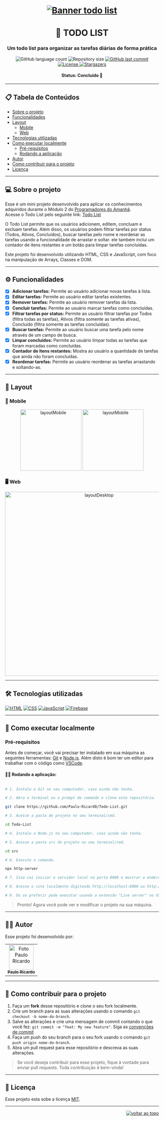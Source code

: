 <h1 align="center">
    <a href="https://todo-list-48242.web.app/"><img alt="Banner todo list" title="todo list" src="https://firebasestorage.googleapis.com/v0/b/todo-list-48242.appspot.com/o/banner%20todo%20list.png?alt=media&token=0df11140-344e-4e38-9a74-22414c0bb1fc" /></a>
</h1>

<h1 align="center">📝 TODO LIST</h1>

<h3 align="center">Um todo list para organizar as tarefas diárias de forma prática</h3>

<div align="center">
  <img alt="GitHub language count" src="https://img.shields.io/github/languages/count/Paulo-Ricard0/Todo-List?color=9580FF">

  <img alt="Repository size" src="https://img.shields.io/github/repo-size/Paulo-Ricard0/Todo-List?color=9580FF">
  
  <a href="https://github.com/Paulo-Ricard0/Todo-List/commits/main">
    <img alt="GitHub last commit" src="https://img.shields.io/github/last-commit/Paulo-Ricard0/Todo-List?color=9580FF">
  </a>
  
   <a href="./LICENSE">
     <img alt="License" src="https://img.shields.io/badge/license-MIT-9580FF">
   </a>
   
   <a href="https://github.com/Paulo-Ricard0/Todo-List/stargazers">
    <img alt="Stargazers" src="https://img.shields.io/github/stars/Paulo-Ricard0/Todo-List?style=social">
  </a>
</div>

<h4 align="center">
   Status: Concluído 🚀
</h4>

---

## 📋 Tabela de Conteúdos
- [Sobre o projeto](#-sobre-o-projeto)
- [Funcionalidades](#️-funcionalidades)
- [Layout](#-layout)
  - [Mobile](#-mobile)
  - [Web](#️-web)
- [Tecnologias utilizadas](#%EF%B8%8F-tecnologias-utilizadas)
- [Como executar localmente](#-como-executar-localmente)
  - [Pré-requisitos](#pré-requisitos)
  - [Rodando a aplicação](#-rodando-a-aplica%C3%A7%C3%A3o)
- [Autor](#-colaboradores)
- [Como contribuir para o projeto](#-como-contribuir-para-o-projeto)
- [Licença](#-licença)

---

## 💻 Sobre o projeto

Esse é um mini projeto desenvolvido para aplicar os conhecimentos adquiridos durante o Módulo 2 do [Programadores do Amanhã](https://programadoresdoamanha.org/).</br>
Acesse o Todo List pelo seguinte link: [Todo List](https://todo-list-48242.web.app/)

O Todo List permite que os usuários adicionem, editem, concluam e excluam tarefas. Além disso, os usuários podem filtrar tarefas por status (Todos, Ativos, Concluídos), buscar tarefas pelo nome e reordenar as tarefas usando a funcionalidade de arrastar e soltar. ele também inclui um contador de itens restantes e um botão para limpar tarefas concluídas.

Este projeto foi desenvolvido utilizando HTML, CSS e JavaScript, com foco na manipulação de Arrays, Classes e DOM.

---

## ⚙️ Funcionalidades

- [x] **Adicionar tarefas:** Permite ao usuário adicionar novas tarefas à lista.
- [x] **Editar tarefas:** Permite ao usuário editar tarefas existentes.
- [x] **Remover tarefas:** Permite ao usuário remover tarefas da lista.
- [x] **Concluir tarefas:** Permite ao usuário marcar tarefas como concluídas.
- [x] **Filtrar tarefas por status:** Permite ao usuário filtrar tarefas por Todos (filtra todas as tarefas), Ativos (filtra somente as tarefas ativas), Concluído (filtra somente as tarefas concluídas).
- [x] **Buscar tarefas:** Permite ao usuário buscar uma tarefa pelo nome através de um campo de busca.
- [x] **Limpar concluídos:** Permite ao usuário limpar todas as tarefas que foram marcadas como concluídas.
- [x] **Contador de itens restantes:** Mostra ao usuário a quantidade de tarefas que ainda não foram concluídas.
- [x] **Reordenar tarefas:** Permite ao usuário reordenar as tarefas arrastando e soltando-as.

---

## 🎨 Layout

### 📱 Mobile

<p align="center">
  <img alt="layoutMobile" title="#layoutMobile" src="https://firebasestorage.googleapis.com/v0/b/todo-list-48242.appspot.com/o/mobile.png?alt=media&token=00bf0ed7-3593-4d13-b266-f5b4dfb69544" width="200px">

  <img alt="layoutMobile" title="#layoutMobile" src="https://firebasestorage.googleapis.com/v0/b/todo-list-48242.appspot.com/o/mobile%20(2).png?alt=media&token=733df556-8df7-4a7f-9422-c6c92689b6ad" width="200px">
</p>

### 🖥️ Web

<p align="center" style="display: flex; align-items: flex-start; justify-content: center;">
  <img alt="layoutDesktop" title="#layoutDesktop" src="https://firebasestorage.googleapis.com/v0/b/todo-list-48242.appspot.com/o/layout%20desktop.jpg?alt=media&token=fbad05d9-d2f8-42b7-a2c8-dea05e8f0447" width="600px">
</p>

---

## 🛠️ Tecnologias utilizadas

<a href="https://developer.mozilla.org/pt-BR/docs/Web/HTML"><img alt="HTML" src="https://img.shields.io/badge/HTML5-9580FF?style=for-the-badge&logo=html5&logoColor=white"></a>
<a href="https://developer.mozilla.org/pt-BR/docs/Web/CSS"><img alt="CSS" src="https://img.shields.io/badge/CSS3-9580FF?style=for-the-badge&logo=css3&logoColor=white"></a>
<a href="https://developer.mozilla.org/pt-BR/docs/Web/JavaScript"><img alt="JavaScript" src="https://img.shields.io/badge/JavaScript-9580FF?style=for-the-badge&logo=javascript&logoColor=white"></a>
<a href="https://firebase.google.com/?hl=pt"><img alt="Firebase" src="https://img.shields.io/badge/Firebase-9580FF?style=for-the-badge&logo=firebase&logoColor=white"></a>

---

## 🚀 Como executar localmente

### Pré-requisitos

Antes de começar, você vai precisar ter instalado em sua máquina as seguintes ferramentas:
[Git](https://git-scm.com) e [Node.js](https://nodejs.org/en/). 
 Além disto é bom ter um editor para trabalhar com o código como [VSCode](https://code.visualstudio.com/).

#### 👨‍💻 Rodando a aplicação: 

```bash

# 1. Instale o Git no seu computador, caso ainda não tenha.

# 2. Abra o terminal ou o prompt de comando e clone este repositório.

git clone https://github.com/Paulo-Ricard0/Todo-List.git

# 3. Acesse a pasta do projeto no seu terminal/cmd.

cd Todo-List

# 4. Instale o Node.js no seu computador, caso ainda não tenha.

# 5. Acesse a pasta src do projeto no seu terminal/cmd.

cd src

# 6. Execute o comando.

npx http-server

# 7. Isso vai iniciar o servidor local na porta 8080 e mostrar o endereço no terminal.

# 8. Acesse o site localmente digitando http://localhost:8080 ou http://127.0.0.1:8080 no seu navegador.

# 9. Ou se preferir pode executar usando a extensão "Live server" no VSCODE.

```

> Pronto! Agora você pode ver e modificar o projeto na sua máquina.

---

## 🧑‍💻 Autor

Esse projeto foi desenvolvido por:

<table>
  <tr>
    <td align="center"><a href="https://www.linkedin.com/in/paulo-ricardo-magalh%C3%A3es/"><img src="https://firebasestorage.googleapis.com/v0/b/quiz-baleias.appspot.com/o/ultima2.jpg?alt=media&token=68c74a20-9738-4d63-9aaf-b02608678c93" width="80px" alt="Foto Paulo Ricardo"/><br /><sub><b>Paulo Ricardo</b></sub></a><br /></td>
  </tr>
</table>

---

## 💪 Como contribuir para o projeto

1. Faça um **fork** desse repositório e clone o seu fork localmente.
2. Crie um branch para as suas alterações usando o comando `git checkout -b nome-do-branch`.
3. Salve as alterações e crie uma mensagem de commit contando o que você fez: `git commit -m "feat: My new feature"`. Siga as [convenções de commit](https://dev.to/mestredosmagos/como-colaborar-em-projetos-no-github-um-guia-para-iniciantes-1aao)
4. Faça um push do seu branch para o seu fork usando o comando `git push origin nome-do-branch`.
5. Abra um pull request para esse repositório e descreva as suas alterações.
   
> Se você deseja contribuir para esse projeto, fique à vontade para enviar pull requests. Toda contribuição é bem-vinda!

---

## 📝 Licença

Esse projeto esta sobe a licença [MIT](./LICENSE).

---

<p align="right"><a href="#top"><img src="https://img.shields.io/static/v1?label&message=voltar+ao+topo&color=30363d&style=flat&logo" alt="voltar ao topo" /></a></p>
